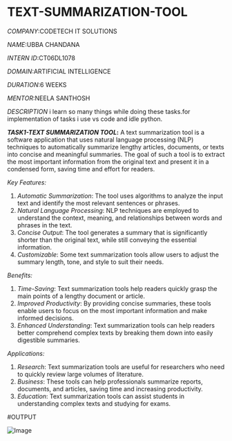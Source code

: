 # TEXT-SUMMARIZATION-TOOL

*COMPANY*:CODETECH IT SOLUTIONS

*NAME*:UBBA CHANDANA

*INTERN ID*:CT06DL1078

*DOMAIN*:ARTIFICIAL INTELLIGENCE

*DURATION*:6 WEEKS

*MENTOR*:NEELA SANTHOSH

*DESCRIPTION*
i learn so many things while doing these tasks.for implementation of tasks i use vs code and idle python.

***TASK1-TEXT SUMMARIZATION TOOL*:**
A text summarization tool is a software application that uses natural language processing (NLP) techniques to automatically summarize lengthy articles, documents, or texts into concise and meaningful summaries. The goal of such a tool is to extract the most important information from the original text and present it in a condensed form, saving time and effort for readers.

*Key Features:*

1. *Automatic Summarization*: The tool uses algorithms to analyze the input text and identify the most relevant sentences or phrases.
2. *Natural Language Processing*: NLP techniques are employed to understand the context, meaning, and relationships between words and phrases in the text.
3. *Concise Output*: The tool generates a summary that is significantly shorter than the original text, while still conveying the essential information.
4. *Customizable*: Some text summarization tools allow users to adjust the summary length, tone, and style to suit their needs.

*Benefits:*

1. *Time-Saving*: Text summarization tools help readers quickly grasp the main points of a lengthy document or article.
2. *Improved Productivity*: By providing concise summaries, these tools enable users to focus on the most important information and make informed decisions.
3. *Enhanced Understanding*: Text summarization tools can help readers better comprehend complex texts by breaking them down into easily digestible summaries.

*Applications:*

1. *Research*: Text summarization tools are useful for researchers who need to quickly review large volumes of literature.
2. *Business*: These tools can help professionals summarize reports, documents, and articles, saving time and increasing productivity.
3. *Education*: Text summarization tools can assist students in understanding complex texts and studying for exams.

#OUTPUT

![Image](https://github.com/user-attachments/assets/fdef7e41-c83f-47bb-97a8-ba6d6c4fc8aa)

  
